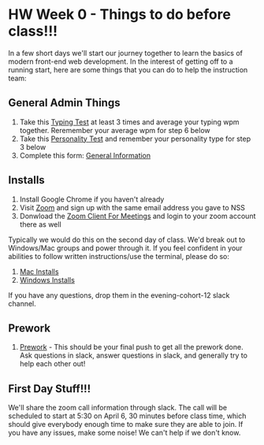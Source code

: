 # HW Week 0 - Things to do before class!!!

In a few short days we'll start our journey together to learn the basics of modern front-end web development. In the interest of getting off to a running start, here are some things that you can do to help the instruction team:

## General Admin Things
1. Take this [Typing Test](https://www.typing.com/student/test/3) at least 3 times and average your typing wpm together.  Reremember your average wpm for step 6 below
1. Take this [Personality Test](https://www.16personalities.com/free-personality-test) and remember your personality type for step 3 below
1. Complete this form: [General Information](https://forms.gle/Yb5ixdHjVgiGsp7y5)
## Installs

1. Install Google Chrome if you haven't already
1. Visit [Zoom](https://zoom.us/) and sign up with the same email address you gave to NSS
1. Donwload the [Zoom Client For Meetings](https://zoom.us/download#client_4meeting) and login to your zoom account there as well

Typically we would do this on the second day of class. We'd break out to Windows/Mac groups and power through it. If you feel confident in your abilities to follow written instructions/use the terminal, please do so:
1. [Mac Installs](https://github.com/nss-nightclass-projects/Night-Class-Resources/blob/master/book-1-foundations/chapters/setup.md#installs-for-mac---osx)
1. [Windows Installs](https://github.com/nss-nightclass-projects/Night-Class-Resources/blob/master/book-1-foundations/chapters/setup.md#installs-for-windows)


If you have any questions, drop them in the evening-cohort-12 slack channel.

## Prework
1. [Prework](https://nashville-software-school.github.io/web-development-foundations/) - This should be your final push to get all the prework done. Ask questions in slack, answer questions in slack, and generally try to help each other out!

## First Day Stuff!!!
We'll share the zoom call information through slack. The call will be scheduled to start at 5:30 on April 6, 30 minutes before class time, which should give everybody enough time to make sure they are able to join. If you have any issues, make some noise! We can't help if we don't know.
